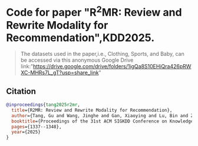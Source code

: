 # Code for paper "R<sup>2</sup>MR: Review and Rewrite Modality for Recommendation",KDD2025.

>The datasets used in the paper,i.e., Clothing, Sports, and Baby, can be accessed via this anonymous Google Drive link:"https://drive.google.com/drive/folders/1igQa8S10EHiQra426pRWXC-MHRs7L_gT?usp=share_link"
## Citation
``` bibtex
@inproceedings{tang2025r2mr,
  title={R2MR: Review and Rewrite Modality for Recommendation},
  author={Tang, Gu and Wang, Jinghe and Gan, Xiaoying and Lu, Bin and Zhao, Ze and Fu, Luoyi and Wang, Xinbing and Zhou, Chenghu},
  booktitle={Proceedings of the 31st ACM SIGKDD Conference on Knowledge Discovery and Data Mining V. 1},
  pages={1337--1348},
  year={2025}
}
```
